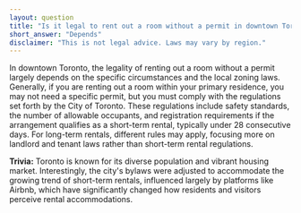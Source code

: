 ```yaml
---
layout: question
title: "Is it legal to rent out a room without a permit in downtown Toronto?"
short_answer: "Depends"
disclaimer: "This is not legal advice. Laws may vary by region."
---
```


In downtown Toronto, the legality of renting out a room without a permit largely depends on the specific circumstances and the local zoning laws. Generally, if you are renting out a room within your primary residence, you may not need a specific permit, but you must comply with the regulations set forth by the City of Toronto. These regulations include safety standards, the number of allowable occupants, and registration requirements if the arrangement qualifies as a short-term rental, typically under 28 consecutive days. For long-term rentals, different rules may apply, focusing more on landlord and tenant laws rather than short-term rental regulations.

**Trivia:** Toronto is known for its diverse population and vibrant housing market. Interestingly, the city's bylaws were adjusted to accommodate the growing trend of short-term rentals, influenced largely by platforms like Airbnb, which have significantly changed how residents and visitors perceive rental accommodations.
